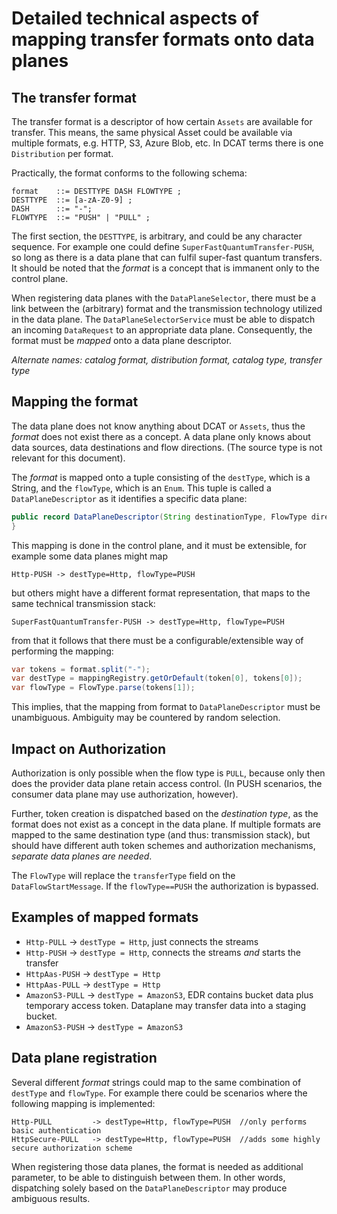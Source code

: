 # Detailed technical aspects of mapping transfer formats onto data planes

## The transfer format

The transfer format is a descriptor of how certain `Assets` are available for transfer. This means, the same physical
Asset could be available via multiple formats, e.g. HTTP, S3, Azure Blob, etc. In DCAT terms there is one `Distribution`
per format.

Practically, the format conforms to the following schema:

```ebnf
format    ::= DESTTYPE DASH FLOWTYPE ;
DESTTYPE  ::= [a-zA-Z0-9] ;
DASH      ::= "-";
FLOWTYPE  ::= "PUSH" | "PULL" ;
```

The first section, the `DESTTYPE`, is arbitrary, and could be any character sequence. For example one could
define `SuperFastQuantumTransfer-PUSH`, so long as there is a data plane that can fulfil super-fast quantum transfers.
It should be noted that the _format_ is a concept that is immanent only to the control plane.

When registering data planes with the `DataPlaneSelector`, there must be a link between the (arbitrary) format and the
transmission technology utilized in the data plane. The `DataPlaneSelectorService` must be able to dispatch an
incoming `DataRequest` to an appropriate data plane. Consequently, the format must be _mapped_ onto a data plane
descriptor.

_Alternate names: catalog format, distribution format, catalog type, transfer type_

## Mapping the format

The data plane does not know anything about DCAT or `Assets`, thus the _format_ does not exist there as a concept. A
data plane only knows about data sources, data destinations and flow directions. (The source type is not relevant for
this document).

The _format_ is mapped onto a tuple consisting of the `destType`, which is a String, and the  `flowType`, which is
an `Enum`. This tuple is called a `DataPlaneDescriptor` as it identifies a specific data plane:

```java
public record DataPlaneDescriptor(String destinationType, FlowType direction) {
}
```

This mapping is done in
the control plane, and it must be extensible, for example some data planes might map

```
Http-PUSH -> destType=Http, flowType=PUSH
```

but others might have a different format representation, that maps to the same technical transmission stack:

```
SuperFastQuantumTransfer-PUSH -> destType=Http, flowType=PUSH
```

from that it follows that there must be a configurable/extensible way of performing the mapping:

```java
var tokens = format.split("-");
var destType = mappingRegistry.getOrDefault(token[0], tokens[0]);
var flowType = FlowType.parse(tokens[1]);
```

This implies, that the mapping from format to `DataPlaneDescriptor` must be unambiguous. Ambiguity may be countered by
random selection.

## Impact on Authorization

Authorization is only possible when the flow type is `PULL`, because only then does the provider data plane retain
access control. (In PUSH scenarios, the consumer data plane may use authorization, however).

Further, token creation is dispatched based on the _destination type_, as the format does not exist as a concept in the
data plane. If multiple formats are mapped to the same destination type (and thus: transmission stack), but should
have different auth token schemes and authorization mechanisms, _separate data planes are needed_.

The `FlowType` will replace the `transferType` field on the `DataFlowStartMessage`. If the `flowType==PUSH` the
authorization is bypassed.

## Examples of mapped formats

* `Http-PULL` -> `destType = Http`, just connects the streams
* `Http-PUSH`  -> `destType = Http`, connects the streams _and_ starts the transfer
* `HttpAas-PUSH` -> `destType = Http`
* `HttpAas-PULL` -> `destType = Http`
* `AmazonS3-PULL` -> `destType = AmazonS3`, EDR contains bucket data plus temporary access token. Dataplane may transfer
  data into a staging bucket.
* `AmazonS3-PUSH` -> `destType = AmazonS3`

## Data plane registration

Several different _format_ strings could map to the same combination of `destType` and `flowType`. For example there
could be scenarios where the following mapping is implemented:

```
Http-PULL         -> destType=Http, flowType=PUSH  //only performs basic authentication
HttpSecure-PULL   -> destType=Http, flowType=PUSH  //adds some highly secure authorization scheme
```

When registering those data planes, the format is needed as additional parameter, to be able to distinguish between
them. In other words, dispatching solely based on the `DataPlaneDescriptor` may produce ambiguous results.